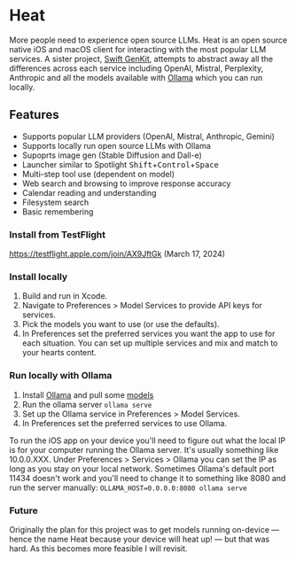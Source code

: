 # Heat

More people need to experience open source LLMs. Heat is an open source native iOS and macOS client for interacting with the most popular LLM services. A sister project, [Swift GenKit](https://github.com/nathanborror/swift-gen-kit), attempts to abstract away all the differences across each service including OpenAI, Mistral, Perplexity, Anthropic and all the models available with [Ollama](https://ollama.ai) which you can run locally.

## Features

- Supports popular LLM providers (OpenAI, Mistral, Anthropic, Gemini)
- Supports locally run open source LLMs with Ollama
- Supoprts image gen (Stable Diffusion and Dall-e)
- Launcher similar to Spotlight <kbd>Shift</kbd>+<kbd>Control</kbd>+<kbd>Space</kbd>
- Multi-step tool use (dependent on model)
- Web search and browsing to improve response accuracy
- Calendar reading and understanding
- Filesystem search
- Basic remembering

### Install from TestFlight

https://testflight.apple.com/join/AX9JftGk (March 17, 2024)

### Install locally

1. Build and run in Xcode.
2. Navigate to Preferences > Model Services to provide API keys for services.
3. Pick the models you want to use (or use the defaults).
4. In Preferences set the preferred services you want the app to use for each situation. You can set up multiple services and mix and match to your hearts content.

### Run locally with Ollama

1. Install [Ollama](https://ollama.ai/download) and pull some [models](https://ollama.ai/library)
2. Run the ollama server `ollama serve` 
3. Set up the Ollama service in Preferences > Model Services.
4. In Preferences set the preferred services to use Ollama.

To run the iOS app on your device you'll need to figure out what the local IP is for your computer running the Ollama server. It's usually something like 10.0.0.XXX. Under Preferences > Services > Ollama you can set the IP as long as you stay on your local network. Sometimes Ollama's default port 11434 doesn't work and you'll need to change it to something like 8080 and run the server manually: `OLLAMA_HOST=0.0.0.0:8080 ollama serve`

### Future

Originally the plan for this project was to get models running on-device — hence the name Heat because your device will heat up! — but that was hard. As this becomes more feasible I will revisit. 
